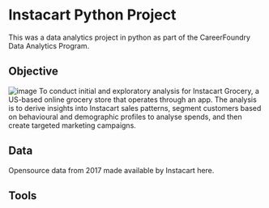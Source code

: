 # Instacart Python Project
This was a data analytics project in python as part of the CareerFoundry Data Analytics Program.

## Objective
![image](https://github.com/camez92/Instacart/assets/135034703/f68f7efe-98ab-437e-800f-8d03b405a728)
To conduct initial and exploratory analysis for Instacart Grocery, a US-based online grocery store that operates through an app. The analysis is to derive insights into Instacart sales patterns, segment customers based on behavioural and demographic profiles to analyse spends, and then create targeted marketing campaigns.

## Data
Opensource data from 2017 made available by Instacart here.

## Tools
